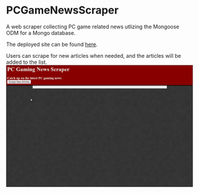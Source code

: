 # PCGameNewsScraper
A web scraper collecting PC game related news utlizing the Mongoose ODM for a Mongo database.

The deployed site can be found [here](https://pcnewsscraper.herokuapp.com/).

Users can scrape for new articles when needed, and the articles will be added to the list.
![Scraping demo](./public/assets/images/demo1.gif)
